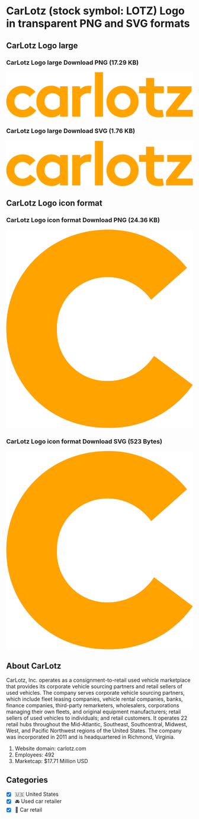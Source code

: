 # CarLotz (stock symbol: LOTZ) Logo in transparent PNG and SVG formats

## CarLotz Logo large

### CarLotz Logo large Download PNG (17.29 KB)

![CarLotz Logo large Download PNG (17.29 KB)](/img/orig/LOTZ_BIG-f78ec58a.png)

### CarLotz Logo large Download SVG (1.76 KB)

![CarLotz Logo large Download SVG (1.76 KB)](/img/orig/LOTZ_BIG-d99d3565.svg)

## CarLotz Logo icon format

### CarLotz Logo icon format Download PNG (24.36 KB)

![CarLotz Logo icon format Download PNG (24.36 KB)](/img/orig/LOTZ-ca3327f8.png)

### CarLotz Logo icon format Download SVG (523 Bytes)

![CarLotz Logo icon format Download SVG (523 Bytes)](/img/orig/LOTZ-e6d3fda1.svg)

## About CarLotz

CarLotz, Inc. operates as a consignment-to-retail used vehicle marketplace that provides its corporate vehicle sourcing partners and retail sellers of used vehicles. The company serves corporate vehicle sourcing partners, which include fleet leasing companies, vehicle rental companies, banks, finance companies, third-party remarketers, wholesalers, corporations managing their own fleets, and original equipment manufacturers; retail sellers of used vehicles to individuals; and retail customers. It operates 22 retail hubs throughout the Mid-Atlantic, Southeast, Southcentral, Midwest, West, and Pacific Northwest regions of the United States. The company was incorporated in 2011 and is headquartered in Richmond, Virginia.

1. Website domain: carlotz.com
2. Employees: 492
3. Marketcap: $17.71 Million USD


## Categories
- [x] 🇺🇸 United States
- [x] 🚘 Used car retailer
- [x] 🚗 Car retail
